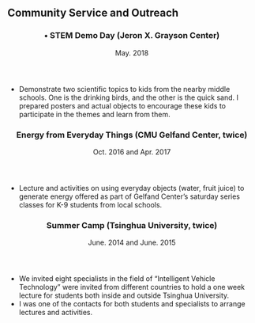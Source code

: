 <section class="thirteen columns" markdown="1">

# Community Service and Outreach

<article markdown="1">
<header>
<h1>•	STEM Demo Day 	 (Jeron X. Grayson Center)</h1>
<span><time>May. 2018</time></span>
</header>

* Demonstrate two scientific topics to kids from the nearby middle schools. One is the drinking birds, and the other is the quick sand. I prepared posters and actual objects to encourage these kids to participate in the themes and learn from them.

</article>


<article markdown="1">
<header>
<h1>Energy from Everyday Things (CMU Gelfand Center, twice)</h1>
<span><time>Oct. 2016 and Apr. 2017</time></span>
</header>

* Lecture and activities on using everyday objects (water, fruit juice) to generate energy offered as part of Gelfand Center’s saturday series classes for K-9 students from local schools.

</article>

<article markdown="1">
<header>
<h1>Summer Camp (Tsinghua University, twice)</h1>
<span><time>June. 2014 and June. 2015</time></span>
</header>

* We invited eight specialists in the field of “Intelligent Vehicle Technology” were invited from different countries to hold a one week lecture for students both inside and outside Tsinghua University. 
* I was one of the contacts for both students and specialists to arrange lectures and activities. 



</article>

</section>